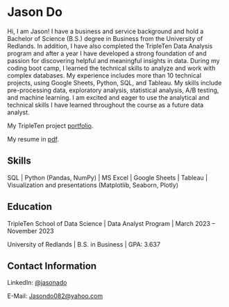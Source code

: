 # Jason Do

Hi, I am Jason! I have a business and service background and hold a Bachelor of Science (B.S.) degree in Business from the University of Redlands. In addition, I have also completed the TripleTen Data Analysis program and after a year I have developed a strong foundation of and passion for discovering helpful and meaningful insights in data. During my coding boot camp, I learned the technical skills to analyze and work with complex databases. My experience includes more than 10 technical projects, using Google Sheets, Python, SQL, and Tableau. My skills include pre-processing data, exploratory analysis, statistical analysis, A/B testing, and machine learning. I am excited and eager to use the analytical and technical skills I have learned throughout the course as a future data analyst. 


My TripleTen project [portfolio](https://github.com/jasondo-da/tripleten_project_portfolio/blob/main/README.md).

My resume in [pdf](https://github.com/jasondo-da/jason-do/blob/main/Resume%20v.rl%20(2024).pdf).

## Skills

SQL | Python (Pandas, NumPy) | MS Excel | Google Sheets | Tableau | Visualization and presentations (Matplotlib, Seaborn, Plotly)

## Education

TripleTen School of Data Science | Data Analyst Program | March 2023 – November 2023 

University of Redlands | B.S. in Business | GPA: 3.637 

## Contact Information

LinkedIn: [@jasonado](https://www.linkedin.com/in/jasonado/)

E-Mail: [Jasondo082@yahoo.com](Jasondo082@yahoo.com)
